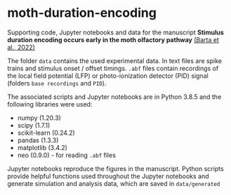 # moth-duration-encoding

Supporting code, Jupyter notebooks and data for the manuscript **Stimulus duration encoding occurs early in the moth olfactory pathway** [(Barta et al., 2022)][biorxiv]

The folder `data` contains the used experimental data. In text files are spike trains and stimulus onset / offset timings. `.abf` files contain recordings of the local field potential (LFP) or photo-ionization detector (PID) signal (folders `base recordings` and `PID`).

The associated scripts and Jupyter notebooks are in Python 3.8.5 and the following libraries were used:
* numpy (1.20.3)
* scipy (1.7.1)
* scikit-learn (0.24.2)
* pandas (1.3.3)
* matplotlib (3.4.2)
* neo (0.9.0) - for reading `.abf` files

Jupyter notebooks reproduce the figures in the manuscript. Python scripts provide helpful functions used throughout the Jupyter notebooks and generate simulation and analysis data, which are saved in `data/generated`

[biorxiv]: https://www.biorxiv.org/content/10.1101/2022.07.21.501055v1
